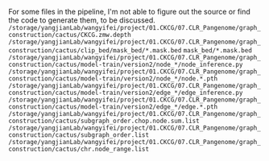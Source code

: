 For some files in the pipeline, I'm not able to figure out the source or find the code to generate them, to be discussed.
`/storage/yangjianLab/wangyifei/project/01.CKCG/07.CLR_Pangenome/graph_construction/cactus/CKCG.zmw.depth`
`/storage/yangjianLab/wangyifei/project/01.CKCG/07.CLR_Pangenome/graph_construction/cactus/clip_bed/mask_bed/*.mask.bed` `mask_bed/*.mask.bed`
`/storage/yangjianLab/wangyifei/project/01.CKCG/07.CLR_Pangenome/graph_construction/cactus/model-train/version2/node_*/node_inference.py`
`/storage/yangjianLab/wangyifei/project/01.CKCG/07.CLR_Pangenome/graph_construction/cactus/model-train/version2/node_*/node.*.pth`
`/storage/yangjianLab/wangyifei/project/01.CKCG/07.CLR_Pangenome/graph_construction/cactus/model-train/version2/edge_*/edge_inference.py`
`/storage/yangjianLab/wangyifei/project/01.CKCG/07.CLR_Pangenome/graph_construction/cactus/model-train/version2/edge_*/edge.*.pth`
`/storage/yangjianLab/wangyifei/project/01.CKCG/07.CLR_Pangenome/graph_construction/cactus/subgraph_order.chop.node.sum.list`
`/storage/yangjianLab/wangyifei/project/01.CKCG/07.CLR_Pangenome/graph_construction/cactus/subgraph_order.list`
`/storage/yangjianLab/wangyifei/project/01.CKCG/07.CLR_Pangenome/graph_construction/cactus/chr.node_range.list`
